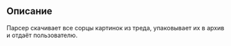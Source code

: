 ## Описание
Парсер скачивает все сорцы картинок из треда, упаковывает их в архив и отдаёт пользователю.
